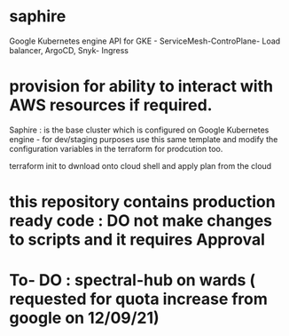 # saphire
Google Kubernetes engine API for GKE - ServiceMesh-ControPlane- Load balancer, ArgoCD, Snyk- Ingress
# provision for ability to interact with AWS resources if required.
Saphire : is the base cluster which is configured on Google Kubernetes engine - for dev/staging purposes
 use this same template and modify the configuration variables in the terraform for prodcution too.

 terraform init to dwnload onto cloud shell and apply plan from the cloud

 # this repository contains production ready code : DO not make changes to scripts and it requires Approval 

 # To- DO : spectral-hub  on wards ( requested for quota increase from google on 12/09/21)
